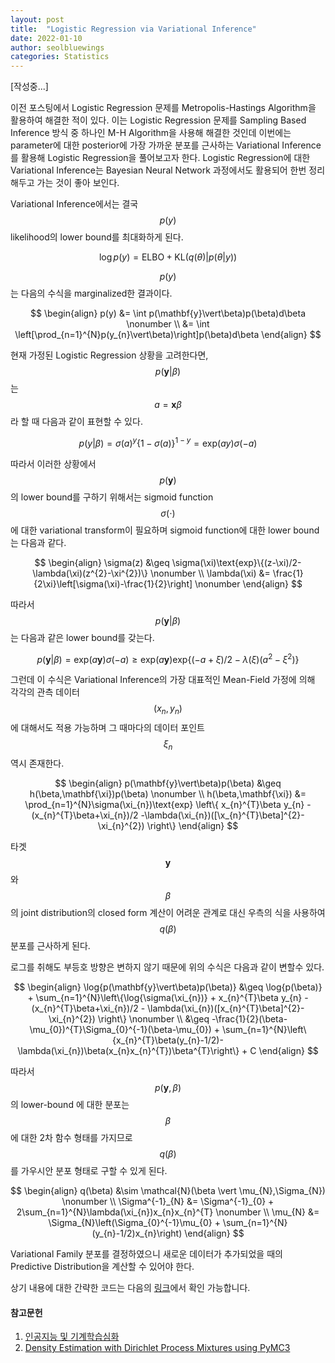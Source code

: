 ```yaml
---
layout: post
title:  "Logistic Regression via Variational Inference"
date: 2022-01-10
author: seolbluewings
categories: Statistics
---
```


[작성중...]

이전 포스팅에서 Logistic Regression 문제를 Metropolis-Hastings Algorithm을 활용하여 해결한 적이 있다. 이는 Logistic Regression 문제를 Sampling Based Inference 방식 중 하나인 M-H Algorithm을 사용해 해결한 것인데 이번에는 parameter에 대한 posterior에 가장 가까운 분포를 근사하는 Variational Inference를 활용해 Logistic Regression을 풀어보고자 한다. Logistic Regression에 대한 Variational Inference는 Bayesian Neural Network 과정에서도 활용되어 한번 정리해두고 가는 것이 좋아 보인다.

Variational Inference에서는 결국 $$p(y)$$ likelihood의 lower bound를 최대화하게 된다.

$$\log{p(y)} = \text{ELBO} + \text{KL}(q(\theta)\vert p(\theta\vert y)) $$

$$p(y)$$는 다음의 수식을 marginalized한 결과이다.

$$
\begin{align}
p(y) &= \int p(\mathbf{y}\vert\beta)p(\beta)d\beta \nonumber \\
&= \int \left[\prod_{n=1}^{N}p(y_{n}\vert\beta)\right]p(\beta)d\beta
\end{align}
$$

현재 가정된 Logistic Regression 상황을 고려한다면, $$p(\mathbf{y}\vert\beta)$$ 는 $$a = \mathbf{x}\beta$$ 라 할 때 다음과 같이 표현할 수 있다.

$$
p(y\vert\beta) = \sigma(a)^{y}\{1-\sigma(a)\}^{1-y} = \text{exp}(ay)\sigma(-a)
$$

따라서 이러한 상황에서 $$p(\mathbf{y})$$의 lower bound를 구하기 위해서는 sigmoid function $$\sigma(\cdot)$$ 에 대한 variational transform이 필요하며 sigmoid function에 대한 lower bound는 다음과 같다.

$$
\begin{align}
\sigma(z) &\geq \sigma(\xi)\text{exp}\{(z-\xi)/2-\lambda(\xi)(z^{2}-\xi^{2})\} \nonumber \\
\lambda(\xi) &= \frac{1}{2\xi}\left[\sigma(\xi)-\frac{1}{2}\right] \nonumber
\end{align}
$$

따라서 $$p(\mathbf{y}\vert\beta)$$ 는 다음과 같은 lower bound를 갖는다.

$$ p(\mathbf{y}\vert\beta) = \text{exp}(a\mathbf{y})\sigma(-a) \geq \text{exp}(a\mathbf{y})\text{exp}\{(-a+\xi)/2-\lambda(\xi)(a^{2}-\xi^{2})\} $$

그런데 이 수식은 Variational Inference의 가장 대표적인 Mean-Field 가정에 의해 각각의 관측 데이터 $$(x_{n},y_{n})$$ 에 대해서도 적용 가능하며 그 때마다의 데이터 포인트 $$\xi_{n}$$ 역시 존재한다.

$$
\begin{align}
p(\mathbf{y}\vert\beta)p(\beta) &\geq h(\beta,\mathbf{\xi})p(\beta) \nonumber \\
h(\beta,\mathbf{\xi}) &= \prod_{n=1}^{N}\sigma(\xi_{n})\text{exp} \left\{ x_{n}^{T}\beta y_{n} - (x_{n}^{T}\beta+\xi_{n})/2 -\lambda(\xi_{n})([\x_{n}^{T}\beta]^{2}-\xi_{n}^{2}) \right\}
\end{align}
$$

타겟 $$\mathbf{y}$$ 와 $$\beta$$의 joint distribution의 closed form 계산이 어려운 관계로 대신 우측의 식을 사용하여 $$q(\beta)$$ 분포를 근사하게 된다.

로그를 취해도 부등호 방향은 변하지 않기 때문에 위의 수식은 다음과 같이 변할수 있다.

$$
\begin{align}
\log{p(\mathbf{y}\vert\beta)p(\beta)} &\geq \log{p(\beta)} + \sum_{n=1}^{N}\left\{\log{\sigma(\xi_{n})} + x_{n}^{T}\beta y_{n} - (x_{n}^{T}\beta+\xi_{n})/2 - \lambda(\xi_{n})([x_{n}^{T}\beta]^{2}-\xi_{n}^{2}) \right\} \nonumber \\
&\geq -\frac{1}{2}(\beta-\mu_{0})^{T}\Sigma_{0}^{-1}(\beta-\mu_{0}) + \sum_{n=1}^{N}\left\{x_{n}^{T}\beta(y_{n}-1/2)-\lambda(\xi_{n})\beta(x_{n}x_{n}^{T})\beta^{T}\right\} + C
\end{align}
$$

따라서 $$p(\mathbf{y},\beta)$$ 의 lower-bound 에 대한 분포는 $$\beta$$ 에 대한 2차 함수 형태를 가지므로 $$q(\beta)$$를 가우시안 분포 형태로 구할 수 있게 된다.

$$
\begin{align}
q(\beta) &\sim \mathcal{N}(\beta \vert \mu_{N},\Sigma_{N}) \nonumber \\
\Sigma^{-1}_{N} &= \Sigma^{-1}_{0} + 2\sum_{n=1}^{N}\lambda(\xi_{n})x_{n}x_{n}^{T} \nonumber \\
\mu_{N} &= \Sigma_{N}\left(\Sigma_{0}^{-1}\mu_{0} + \sum_{n=1}^{N}(y_{n}-1/2)x_{n}\right)
\end{align}
$$

Variational Family 분포를 결정하였으니 새로운 데이터가 추가되었을 때의 Predictive Distribution을 계산할 수 있어야 한다.







상기 내용에 대한 간략한 코드는 다음의 [링크](https://github.com/seolbluewings/Python/blob/master/Dirichlet%20Process%20Mixture%20Model.ipynb)에서 확인 가능합니다.


#### 참고문헌

1. [인공지능 및 기계학습심화](https://www.edwith.org/aiml-adv/joinLectures/14705)
2. [Density Estimation with Dirichlet Process Mixtures using PyMC3](https://austinrochford.com/posts/2016-02-25-density-estimation-dpm.html)